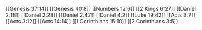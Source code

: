 [[Genesis 37:14]]
[[Genesis 40:8]]
[[Numbers 12:6]]
[[2 Kings 6:27]]
[[Daniel 2:18]]
[[Daniel 2:28]]
[[Daniel 2:47]]
[[Daniel 4:2]]
[[Luke 19:42]]
[[Acts 3:7]]
[[Acts 3:12]]
[[Acts 14:14]]
[[1 Corinthians 15:10]]
[[2 Corinthians 3:5]]
